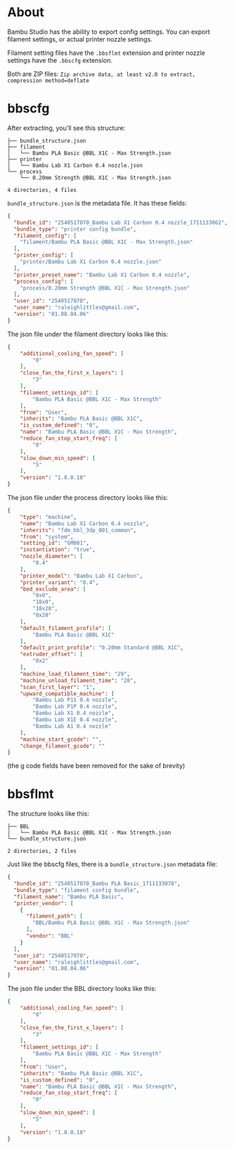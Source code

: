 # About

Bambu Studio has the ability to export config settings. You can export filament settings, or actual printer nozzle settings.

Filament setting files have the `.bbsflmt` extension and printer nozzle settings have the `.bbscfg` extension.

Both are ZIP files: `Zip archive data, at least v2.0 to extract, compression method=deflate`

# bbscfg

After extracting, you'll see this structure:

```
├── bundle_structure.json
├── filament
│   └── Bambu PLA Basic @BBL X1C - Max Strength.json
├── printer
│   └── Bambu Lab X1 Carbon 0.4 nozzle.json
└── process
    └── 0.20mm Strength @BBL X1C - Max Strength.json

4 directories, 4 files
```

`bundle_structure.json` is the metadata file. It has these fields:

```json
{
  "bundle_id": "2540517070_Bambu Lab X1 Carbon 0.4 nozzle_1711133062",
  "bundle_type": "printer config bundle",
  "filament_config": [
    "filament/Bambu PLA Basic @BBL X1C - Max Strength.json"
  ],
  "printer_config": [
    "printer/Bambu Lab X1 Carbon 0.4 nozzle.json"
  ],
  "printer_preset_name": "Bambu Lab X1 Carbon 0.4 nozzle",
  "process_config": [
    "process/0.20mm Strength @BBL X1C - Max Strength.json"
  ],
  "user_id": "2540517070",
  "user_name": "raleighlittles@gmail.com",
  "version": "01.08.04.06"
}
```

The json file under the filament directory looks like this:

```json
{
    "additional_cooling_fan_speed": [
        "0"
    ],
    "close_fan_the_first_x_layers": [
        "3"
    ],
    "filament_settings_id": [
        "Bambu PLA Basic @BBL X1C - Max Strength"
    ],
    "from": "User",
    "inherits": "Bambu PLA Basic @BBL X1C",
    "is_custom_defined": "0",
    "name": "Bambu PLA Basic @BBL X1C - Max Strength",
    "reduce_fan_stop_start_freq": [
        "0"
    ],
    "slow_down_min_speed": [
        "5"
    ],
    "version": "1.8.0.18"
}
```

The json file under the process directory looks like this:

```json
{
    "type": "machine",
    "name": "Bambu Lab X1 Carbon 0.4 nozzle",
    "inherits": "fdm_bbl_3dp_001_common",
    "from": "system",
    "setting_id": "GM001",
    "instantiation": "true",
    "nozzle_diameter": [
        "0.4"
    ],
    "printer_model": "Bambu Lab X1 Carbon",
    "printer_variant": "0.4",
    "bed_exclude_area": [
        "0x0",
        "18x0",
        "18x28",
        "0x28"
    ],
    "default_filament_profile": [
        "Bambu PLA Basic @BBL X1C"
    ],
    "default_print_profile": "0.20mm Standard @BBL X1C",
    "extruder_offset": [
        "0x2"
    ],
    "machine_load_filament_time": "29",
    "machine_unload_filament_time": "28",
    "scan_first_layer": "1",
    "upward_compatible_machine": [
        "Bambu Lab P1S 0.4 nozzle",
        "Bambu Lab P1P 0.4 nozzle",
        "Bambu Lab X1 0.4 nozzle",
        "Bambu Lab X1E 0.4 nozzle",
        "Bambu Lab A1 0.4 nozzle"
    ],
    "machine_start_gcode": "",
    "change_filament_gcode": ""
}
```

(the g code fields have been removed for the sake of brevity)

# bbsflmt

The structure looks like this:

```
├── BBL
│   └── Bambu PLA Basic @BBL X1C - Max Strength.json
└── bundle_structure.json

2 directories, 2 files
```

Just like the bbscfg files, there is a `bundle_structure.json` metadata file:

```json
{
  "bundle_id": "2540517070_Bambu PLA Basic_1711133078",
  "bundle_type": "filament config bundle",
  "filament_name": "Bambu PLA Basic",
  "printer_vendor": [
    {
      "filament_path": [
        "BBL/Bambu PLA Basic @BBL X1C - Max Strength.json"
      ],
      "vendor": "BBL"
    }
  ],
  "user_id": "2540517070",
  "user_name": "raleighlittles@gmail.com",
  "version": "01.08.04.06"
}
```

The json file under the BBL directory looks like this:

```json
{
    "additional_cooling_fan_speed": [
        "0"
    ],
    "close_fan_the_first_x_layers": [
        "3"
    ],
    "filament_settings_id": [
        "Bambu PLA Basic @BBL X1C - Max Strength"
    ],
    "from": "User",
    "inherits": "Bambu PLA Basic @BBL X1C",
    "is_custom_defined": "0",
    "name": "Bambu PLA Basic @BBL X1C - Max Strength",
    "reduce_fan_stop_start_freq": [
        "0"
    ],
    "slow_down_min_speed": [
        "5"
    ],
    "version": "1.8.0.18"
}
```